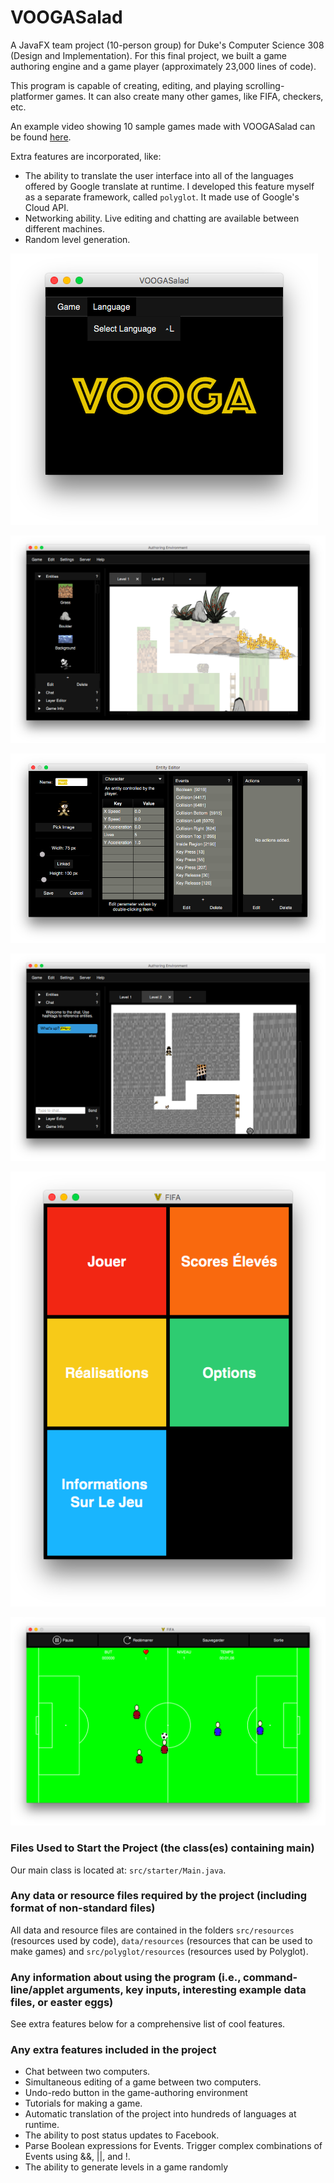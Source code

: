 # VOOGASalad

A JavaFX team project (10-person group) for Duke's Computer Science 308 (Design and Implementation). For this final project, we built a game authoring engine and a game player (approximately 23,000 lines of code). 

This program is capable of creating, editing, and playing scrolling-platformer games. It can also create many other games, like FIFA, checkers, etc. 

An example video showing 10 sample games made with VOOGASalad can be found [here](https://vimeo.com/225642307).

Extra features are incorporated, like:

- The ability to translate the user interface into all of the languages offered by Google translate at runtime. I developed this feature myself as a separate framework, called `polyglot`. It made use of Google's Cloud API.
- Networking ability. Live editing and chatting are available between different machines.
- Random level generation.

![](images/start.png)

![](images/gae.png)

![](images/hero.png)

![](images/chat.png)

![](images/player.png)

![](images/fifa.png)

### Files Used to Start the Project (the class(es) containing main)

Our main class is located at: `src/starter/Main.java`.

### Any data or resource files required by the project (including format of non-standard files)

All data and resource files are contained in the folders `src/resources` (resources used by code), `data/resources` (resources that can be used to make games) and `src/polyglot/resources` (resources used by Polyglot).

### Any information about using the program (i.e., command-line/applet arguments, key inputs, interesting example data files, or easter eggs)

See extra features below for a comprehensive list of cool features.

### Any extra features included in the project

* Chat between two computers.
* Simultaneous editing of a game between two computers.
* Undo-redo button in the game-authoring environment
* Tutorials for making a game.
* Automatic translation of the project into hundreds of languages at runtime.
* The ability to post status updates to Facebook.
* Parse Boolean expressions for Events. Trigger complex combinations of Events using &&, ||, and !.
* The ability to generate levels in a game randomly
